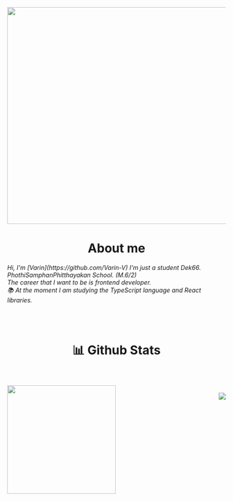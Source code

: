 <img src ="https://media3.giphy.com/media/3osxY9kuM2NGUfvThe/giphy.gif?cid=ecf05e47u92yupd3803lxlcwr2ac9sfjcrdgmil2b0c15fa7&rid=giphy.gif&ct=g" width ="1000px" height ="500px"/>


<h1 align="center">About me</h1>
<i>Hi, I'm [Varin](https://github.com/Varin-V) I'm just a student Dek66.</i><br>
<i>PhothiSamphanPhitthayakan School. (M.6/2)</i><br>
<i>The career that I want to be is frontend developer.</i><br>
<i>📚 At the moment I am studying the TypeScript language and React libraries.</i><br>



<br><br>
<h1 align="center">📊 Github Stats</h1>
<br><br>

<img align="left" src="https://github-readme-stats.vercel.app/api/top-langs?username=Varin471&langs_count=10&show_icons=true&locale=en&layout=compact&_color=7A7ADB&icon_color=2234AE&text_color=D3D3D3&bg_color=0,000000,130F40" height="250px" />

<br/>
<img align="right" src="https://github-readme-stats.vercel.app/api?username=Varin471&show_icons=true&_color=7A7ADB&icon_color=2234AE&text_color=D3D3D3&bg_color=0,000000,130F40"  />



